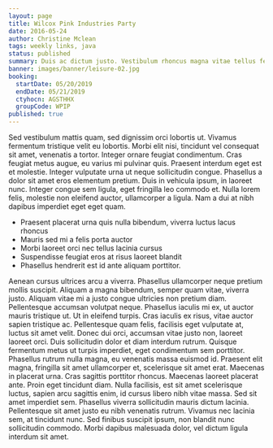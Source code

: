```yaml
---
layout: page
title: Wilcox Pink Industries Party
date: 2016-05-24
author: Christine Mclean
tags: weekly links, java
status: published
summary: Duis ac dictum justo. Vestibulum rhoncus magna vitae tellus fermentum.
banner: images/banner/leisure-02.jpg
booking:
  startDate: 05/20/2019
  endDate: 05/21/2019
  ctyhocn: AGSTHHX
  groupCode: WPIP
published: true
---
```

Sed vestibulum mattis quam, sed dignissim orci lobortis ut. Vivamus fermentum tristique velit eu lobortis. Morbi elit nisi, tincidunt vel consequat sit amet, venenatis a tortor. Integer ornare feugiat condimentum. Cras feugiat metus augue, eu varius mi pulvinar quis. Praesent interdum eget est et molestie. Integer vulputate urna ut neque sollicitudin congue. Phasellus a dolor sit amet eros elementum pretium. Duis in vehicula ipsum, in laoreet nunc. Integer congue sem ligula, eget fringilla leo commodo et. Nulla lorem felis, molestie non eleifend auctor, ullamcorper a ligula. Nam a dui at nibh dapibus imperdiet eget eget quam.

* Praesent placerat urna quis nulla bibendum, viverra luctus lacus rhoncus
* Mauris sed mi a felis porta auctor
* Morbi laoreet orci nec tellus lacinia cursus
* Suspendisse feugiat eros at risus laoreet blandit
* Phasellus hendrerit est id ante aliquam porttitor.

Aenean cursus ultrices arcu a viverra. Phasellus ullamcorper neque pretium mollis suscipit. Aliquam a magna bibendum, semper quam vitae, viverra justo. Aliquam vitae mi a justo congue ultricies non pretium diam. Pellentesque accumsan volutpat neque. Phasellus iaculis mi ex, ut auctor mauris tristique ut. Ut in eleifend turpis. Cras iaculis ex risus, vitae auctor sapien tristique ac. Pellentesque quam felis, facilisis eget vulputate at, luctus sit amet velit. Donec dui orci, accumsan vitae justo non, laoreet laoreet orci. Duis sollicitudin dolor et diam interdum rutrum.
Quisque fermentum metus ut turpis imperdiet, eget condimentum sem porttitor. Phasellus rutrum nulla magna, eu venenatis massa euismod id. Praesent elit magna, fringilla sit amet ullamcorper et, scelerisque sit amet erat. Maecenas in placerat urna. Cras sagittis porttitor rhoncus. Maecenas laoreet placerat ante. Proin eget tincidunt diam. Nulla facilisis, est sit amet scelerisque luctus, sapien arcu sagittis enim, id cursus libero nibh vitae massa. Sed sit amet imperdiet sem. Phasellus viverra sollicitudin mauris dictum lacinia. Pellentesque sit amet justo eu nibh venenatis rutrum. Vivamus nec lacinia sem, at tincidunt nunc. Sed finibus suscipit ipsum, non blandit nunc sollicitudin commodo. Morbi dapibus malesuada dolor, vel dictum ligula interdum sit amet.
